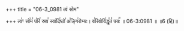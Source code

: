 +++
title = "06-3_0981 त्वं सोम"

+++
त्व꣡ꣳ सो꣢म꣣ प꣡रि꣢ स्रव꣣ स्वा꣡दि꣢ष्ठो꣣ अ꣡ङ्गि꣢रोभ्यः। व꣣रिवोवि꣢द्धृ꣣तं꣡ पयः꣢꣯ ॥ 06-3:0981 ॥ ॥6 (हि)॥